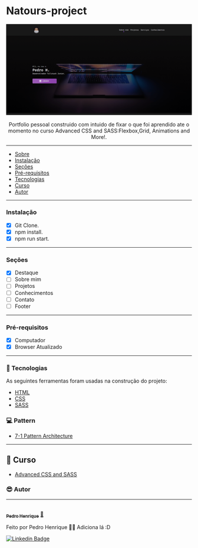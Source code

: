 # Natours-project

<center>

![Image Exemplo](./img/print-portfolio.png)

</center>
<p id="sobre" align='center'>Portfolio pessoal construido com intuido de fixar o que foi aprendido ate o momento no curso Advanced CSS and SASS:Flexbox,Grid, Animations and More!.</p>

<hr>

<!--ts-->
   * [Sobre](#sobre)
   * [Instalação](#instalacao)
   * [Seções](#secoes) 
   * [Pré-requisitos](#pre-requisitos) 
   * [Tecnologias](#tecnologias)
   * [Curso](#curso)
   * [Autor](#autor)

<!--te-->

<hr id="instalacao">

### Instalação

 - [x] Git Clone.
 - [x] npm install.
 - [x] npm run start. 

<hr id="secoes">

### Seções

- [x] Destaque
- [ ] Sobre mim
- [ ] Projetos
- [ ] Conhecimentos
- [ ] Contato
- [ ] Footer

<hr id="pre-requisitos">

### Pré-requisitos

- [x] Computador
- [x] Browser Atualizado

<hr id="tecnologias">

### 🔧 Tecnologias

As seguintes ferramentas foram usadas na construção do projeto:

- [HTML](https://developer.mozilla.org/pt-BR/docs/Web/HTML)
- [CSS](https://developer.mozilla.org/pt-BR/docs/Web/HTML)
- [SASS](https://sass-lang.com/)

### 💻 Pattern

- [7-1 Pattern Architecture](https://www.learnhowtoprogram.com/user-interfaces/building-layouts-preprocessors/7-1-sass-architecture)

<hr id="curso">

## 🔗 Curso

- [Advanced CSS and SASS](https://www.udemy.com/course/advanced-css-and-sass/)


### 😎 Autor
<hr id="autor">

<a href="https://blog.rocketseat.com.br/author/thiago/">
 <img style="border-radius: 50%;" src="https://avatars3.githubusercontent.com/u/41974577?s=460&u=d61ae5ee3081a01ca74f614bb291b12fa5ada5c1&v=4" width="100px;" alt=""/>
 <br />
 <sub><b>Pedro Henrique</b></sub></a> <a href="https://blog.rocketseat.com.br/author/thiago//" title="Rocketseat">🚀</a>


Feito por Pedro Henrique 👋🏽 Adiciona lá :D

[![Linkedin Badge](https://img.shields.io/badge/-LinkedIn-blue?style=flat-square&logo=Linkedin&logoColor=white&link=https://www.linkedin.com/in/fagnerpsantos/)](https://www.linkedin.com/in/pedro-henrique-fullstack/)

